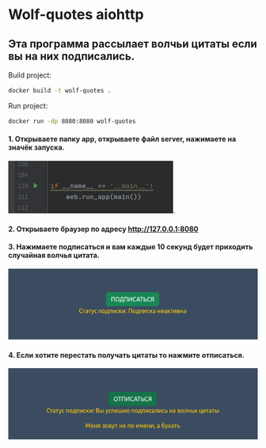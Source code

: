 # Wolf-quotes aiohttp

## Эта программа рассылает волчьи цитаты если вы на них подписались.

Build project:
```bash
docker build -t wolf-quotes .
```

Run project:
```bash
docker run -dp 8080:8080 wolf-quotes
```

#### 1. Открываете папку app, открываете файл server, нажимаете на значёк запуска.

![img.png](app/readme_img/img_3.png).

#### 2. Открываете браузер по адресу http://127.0.0.1:8080 

#### 3. Нажимаете подписаться и вам каждые 10 секунд будет приходить случайная волчья цитата.

![img.png](app/readme_img/img.png)

#### 4. Если хотите перестать получать цитаты то нажмите отписаться.

![img_2.png](app/readme_img/img_2.png)